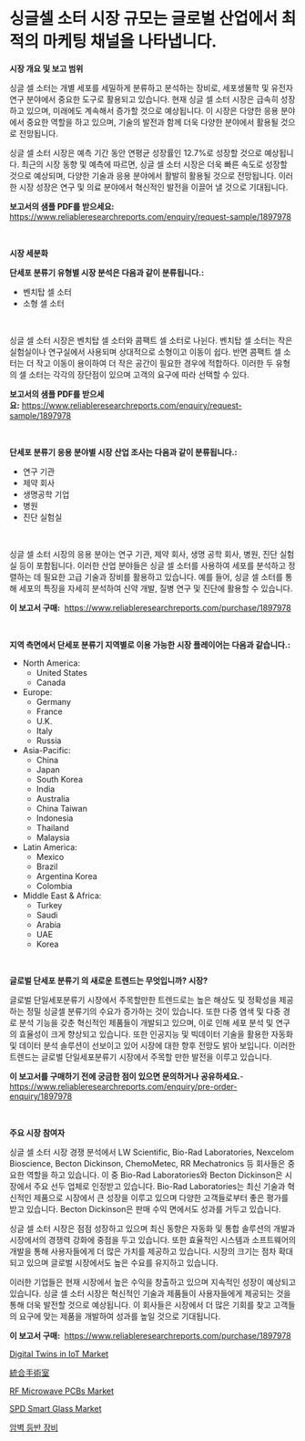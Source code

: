 <p><h1>싱글셀 소터 시장 규모는 글로벌 산업에서 최적의 마케팅 채널을 나타냅니다.</h1></p><p><strong>시장 개요 및 보고 범위</strong></p>
<p><p>싱글 셀 소터는 개별 세포를 세밀하게 분류하고 분석하는 장비로, 세포생물학 및 유전자 연구 분야에서 중요한 도구로 활용되고 있습니다. 현재 싱글 셀 소터 시장은 급속히 성장하고 있으며, 미래에도 계속해서 증가할 것으로 예상됩니다. 이 시장은 다양한 응용 분야에서 중요한 역할을 하고 있으며, 기술의 발전과 함께 더욱 다양한 분야에서 활용될 것으로 전망됩니다.</p><p>싱글 셀 소터 시장은 예측 기간 동안 연평균 성장률인 12.7%로 성장할 것으로 예상됩니다. 최근의 시장 동향 및 예측에 따르면, 싱글 셀 소터 시장은 더욱 빠른 속도로 성장할 것으로 예상되며, 다양한 기술과 응용 분야에서 활발히 활용될 것으로 전망됩니다. 이러한 시장 성장은 연구 및 의료 분야에서 혁신적인 발전을 이끌어 낼 것으로 기대됩니다.</p></p>
<p><strong>보고서의 샘플 PDF를 받으세요:</strong> <a href="https://www.reliableresearchreports.com/enquiry/request-sample/1897978">https://www.reliableresearchreports.com/enquiry/request-sample/1897978</a></p>
<p>&nbsp;</p>
<p><strong>시장 세분화</strong></p>
<p><strong>단세포 분류기 유형별 시장 분석은 다음과 같이 분류됩니다.:</strong></p>
<p><ul><li>벤치탑 셀 소터</li><li>소형 셀 소터</li></ul></p>
<p>&nbsp;</p>
<p><p>싱글 셀 소터 시장은 벤치탑 셀 소터와 콤팩트 셀 소터로 나뉜다. 벤치탑 셀 소터는 작은 실험실이나 연구실에서 사용되며 상대적으로 소형이고 이동이 쉽다. 반면 콤팩트 셀 소터는 더 작고 이동이 용이하여 더 작은 공간이 필요한 경우에 적합하다. 이러한 두 유형의 셀 소터는 각각의 장단점이 있으며 고객의 요구에 따라 선택할 수 있다.</p></p>
<p><strong>보고서의 샘플 PDF를 받으세요:</strong>&nbsp;<a href="https://www.reliableresearchreports.com/enquiry/request-sample/1897978">https://www.reliableresearchreports.com/enquiry/request-sample/1897978</a></p>
<p>&nbsp;</p>
<p><strong> 단세포 분류기 응용 분야별 시장 산업 조사는 다음과 같이 분류됩니다.:</strong></p>
<p><ul><li>연구 기관</li><li>제약 회사</li><li>생명공학 기업</li><li>병원</li><li>진단 실험실</li></ul></p>
<p>&nbsp;</p>
<p><p>싱글 셀 소터 시장의 응용 분야는 연구 기관, 제약 회사, 생명 공학 회사, 병원, 진단 실험실 등이 포함됩니다. 이러한 산업 분야들은 싱글 셀 소터를 사용하여 세포를 분석하고 정렬하는 데 필요한 고급 기술과 장비를 활용하고 있습니다. 예를 들어, 싱글 셀 소터를 통해 세포의 특징을 자세히 분석하여 신약 개발, 질병 연구 및 진단에 활용할 수 있습니다.</p></p>
<p><strong>이 보고서 구매:</strong>&nbsp; <a href="https://www.reliableresearchreports.com/purchase/1897978">https://www.reliableresearchreports.com/purchase/1897978</a></p>
<p>&nbsp;</p>
<p><strong>지역 측면에서 단세포 분류기 지역별로 이용 가능한 시장 플레이어는 다음과 같습니다.:</strong></p>
<p><ul>
    <li>
        North America:
        <ul>
            <li>United States</li>
            <li>Canada</li>
        </ul>
    </li>
    <li>
        Europe:
        <ul>
            <li>Germany</li>
            <li>France</li>
            <li>U.K.</li>
            <li>Italy</li>
            <li>Russia</li>
        </ul>
    </li>
    <li>
        Asia-Pacific:
        <ul>
            <li>China</li>
            <li>Japan</li>
            <li>South Korea</li>
            <li>India</li>
            <li>Australia</li>
            <li>China Taiwan</li>
            <li>Indonesia</li>
            <li>Thailand</li>
            <li>Malaysia</li>
        </ul>
    </li>
    <li>
        Latin America:
        <ul>
            <li>Mexico</li>
            <li>Brazil</li>
            <li>Argentina Korea</li>
            <li>Colombia</li>
        </ul>
    </li>
    <li>
        Middle East & Africa:
        <ul>
            <li>Turkey</li>
            <li>Saudi</li>
            <li>Arabia</li>
            <li>UAE</li>
            <li>Korea</li>
        </ul>
    </li>
    </ul></p>
<p>&nbsp;</p>
<p><strong>글로벌 단세포 분류기 의 새로운 트렌드는 무엇입니까? 시장?</strong></p>
<p><p>글로벌 단일세포분류기 시장에서 주목할만한 트렌드로는 높은 해상도 및 정확성을 제공하는 정밀 싱글셀 분류기의 수요가 증가하는 것이 있습니다. 또한 다중 염색 및 다중 경로 분석 기능을 갖춘 혁신적인 제품들이 개발되고 있으며, 이로 인해 세포 분석 및 연구의 효율성이 크게 향상되고 있습니다. 또한 인공지능 및 빅데이터 기술을 활용한 자동화 및 데이터 분석 솔루션이 선보이고 있어 시장에 대한 향후 전망도 밝아 보입니다. 이러한 트렌드는 글로벌 단일세포분류기 시장에서 주목할 만한 발전을 이루고 있습니다.</p></p>
<p><strong>이 보고서를 구매하기 전에 궁금한 점이 있으면 문의하거나 공유하세요.</strong>- <a href="https://www.reliableresearchreports.com/enquiry/pre-order-enquiry/1897978">https://www.reliableresearchreports.com/enquiry/pre-order-enquiry/1897978</a></p>
<p>&nbsp;</p>
<p><strong>주요 시장 참여자</strong></p>
<p><p>싱글 셀 소터 시장 경쟁 분석에서 LW Scientific, Bio-Rad Laboratories, Nexcelom Bioscience, Becton Dickinson, ChemoMetec, RR Mechatronics 등 회사들은 중요한 역할을 하고 있습니다. 이 중 Bio-Rad Laboratories와 Becton Dickinson은 시장에서 주요 선두 업체로 인정받고 있습니다. Bio-Rad Laboratories는 최신 기술과 혁신적인 제품으로 시장에서 큰 성장을 이루고 있으며 다양한 고객들로부터 좋은 평가를 받고 있습니다. Becton Dickinson은 판매 수익 면에서도 성과를 거두고 있습니다.</p><p>싱글 셀 소터 시장은 점점 성장하고 있으며 최신 동향은 자동화 및 통합 솔루션의 개발과 시장에서의 경쟁력 강화에 중점을 두고 있습니다. 또한 효율적인 시스템과 소프트웨어의 개발을 통해 사용자들에게 더 많은 가치를 제공하고 있습니다. 시장의 크기는 점차 확대되고 있으며 글로벌 시장에서도 높은 수요를 유지하고 있습니다.</p><p>이러한 기업들은 현재 시장에서 높은 수익을 창출하고 있으며 지속적인 성장이 예상되고 있습니다. 싱글 셀 소터 시장은 혁신적인 기술과 제품들이 사용자들에게 제공되는 것을 통해 더욱 발전할 것으로 예상됩니다. 이 회사들은 시장에서 더 많은 기회를 찾고 고객들의 요구에 맞는 제품을 개발하여 성과를 높일 것으로 기대됩니다.</p></p>
<p><strong>이 보고서 구매:</strong>&nbsp;&nbsp;<a href="https://www.reliableresearchreports.com/purchase/1897978">https://www.reliableresearchreports.com/purchase/1897978</a></p>
<p><p><a href="https://issuu.com/reportprime-2/docs/digital-twins-in-iot-market-size-2030.pptx">Digital Twins in IoT Market</a></p><p><a href="https://github.com/bevdtkn4419963/Market-Research-Report-List-1/blob/main/3538248194225.md">統合手術室</a></p><p><a href="https://view.publitas.com/reportprime-1/global-rf-microwave-pcbs-market-by-types-applications-and-major-players-with-regional-growth-rate-analysis-and-development-situation-from-2024-to-2031/">RF Microwave PCBs Market</a></p><p><a href="https://github.com/prosalinda88/Market-Research-Report-List-3/blob/main/spd-smart-glass-market.md">SPD Smart Glass Market</a></p><p><a href="https://github.com/vsoq0zknh59/Market-Research-Report-List-1/blob/main/1202201193949.md">암벽 등반 장비</a></p></p>

